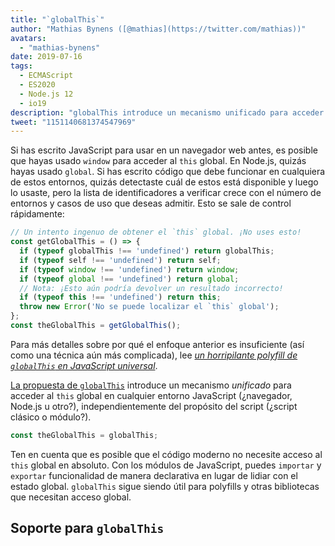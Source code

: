 ```yaml
---
title: "`globalThis`"
author: "Mathias Bynens ([@mathias](https://twitter.com/mathias))"
avatars:
  - "mathias-bynens"
date: 2019-07-16
tags:
  - ECMAScript
  - ES2020
  - Node.js 12
  - io19
description: "globalThis introduce un mecanismo unificado para acceder al this global en cualquier entorno JavaScript, independientemente del propósito del script."
tweet: "1151140681374547969"
---
```

Si has escrito JavaScript para usar en un navegador web antes, es posible que hayas usado `window` para acceder al `this` global. En Node.js, quizás hayas usado `global`. Si has escrito código que debe funcionar en cualquiera de estos entornos, quizás detectaste cuál de estos está disponible y luego lo usaste, pero la lista de identificadores a verificar crece con el número de entornos y casos de uso que deseas admitir. Esto se sale de control rápidamente:

<!--truncate-->
```js
// Un intento ingenuo de obtener el `this` global. ¡No uses esto!
const getGlobalThis = () => {
  if (typeof globalThis !== 'undefined') return globalThis;
  if (typeof self !== 'undefined') return self;
  if (typeof window !== 'undefined') return window;
  if (typeof global !== 'undefined') return global;
  // Nota: ¡Esto aún podría devolver un resultado incorrecto!
  if (typeof this !== 'undefined') return this;
  throw new Error('No se puede localizar el `this` global');
};
const theGlobalThis = getGlobalThis();
```

Para más detalles sobre por qué el enfoque anterior es insuficiente (así como una técnica aún más complicada), lee [_un horripilante polyfill de `globalThis` en JavaScript universal_](https://mathiasbynens.be/notes/globalthis).

[La propuesta de `globalThis`](https://github.com/tc39/proposal-global) introduce un mecanismo *unificado* para acceder al `this` global en cualquier entorno JavaScript (¿navegador, Node.js u otro?), independientemente del propósito del script (¿script clásico o módulo?).

```js
const theGlobalThis = globalThis;
```

Ten en cuenta que es posible que el código moderno no necesite acceso al `this` global en absoluto. Con los módulos de JavaScript, puedes `importar` y `exportar` funcionalidad de manera declarativa en lugar de lidiar con el estado global. `globalThis` sigue siendo útil para polyfills y otras bibliotecas que necesitan acceso global.

## Soporte para `globalThis`

<feature-support chrome="71 /blog/v8-release-71#javascript-language-features"
                 firefox="65"
                 safari="12.1"
                 nodejs="12 https://twitter.com/mathias/status/1120700101637353473"
                 babel="yes https://github.com/zloirock/core-js#ecmascript-globalthis"></feature-support>
